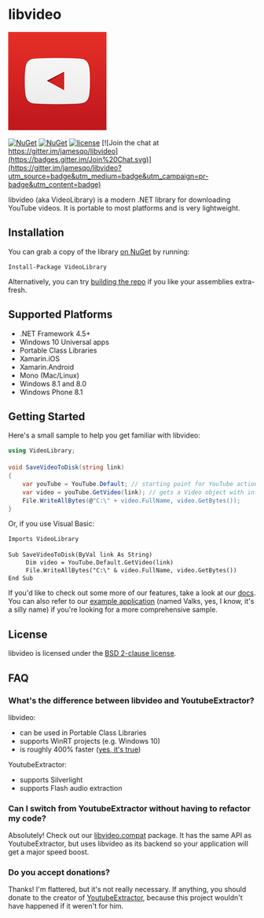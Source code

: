 # libvideo

![icon](icons/icon_200.png)

[![NuGet](https://img.shields.io/nuget/dt/VideoLibrary.svg)](https://www.nuget.org/packages/VideoLibrary)
[![NuGet](https://img.shields.io/nuget/v/VideoLibrary.svg)](https://www.nuget.org/packages/VideoLibrary)
[![license](https://img.shields.io/github/license/i3arnon/libvideo.svg)](LICENSE)
[![Join the chat at https://gitter.im/jamesqo/libvideo](https://badges.gitter.im/Join%20Chat.svg)](https://gitter.im/jamesqo/libvideo?utm_source=badge&utm_medium=badge&utm_campaign=pr-badge&utm_content=badge)

libvideo (aka VideoLibrary) is a modern .NET library for downloading YouTube videos. It is portable to most platforms and is very lightweight.

## Installation

You can grab a copy of the library [on NuGet](https://www.nuget.org/packages/VideoLibrary) by running:

    Install-Package VideoLibrary

Alternatively, you can try [building the repo](docs/building.md) if you like your assemblies extra-fresh.

## Supported Platforms

- .NET Framework 4.5+
- Windows 10 Universal apps
- Portable Class Libraries
- Xamarin.iOS
- Xamarin.Android
- Mono (Mac/Linux)
- Windows 8.1 and 8.0
- Windows Phone 8.1

## Getting Started

Here's a small sample to help you get familiar with libvideo:

```csharp
using VideoLibrary;

void SaveVideoToDisk(string link)
{
    var youTube = YouTube.Default; // starting point for YouTube actions
    var video = youTube.GetVideo(link); // gets a Video object with info about the video
    File.WriteAllBytes(@"C:\" + video.FullName, video.GetBytes());
}
```

Or, if you use Visual Basic:

```vbnet
Imports VideoLibrary

Sub SaveVideoToDisk(ByVal link As String)
     Dim video = YouTube.Default.GetVideo(link)
     File.WriteAllBytes("C:\" & video.FullName, video.GetBytes())
End Sub
```

If you'd like to check out some more of our features, take a look at our [docs](docs/README.md). You can also refer to our [example application](samples/Valks/Valks/Program.cs) (named Valks, yes, I know, it's a silly name) if you're looking for a more comprehensive sample.

## License

libvideo is licensed under the [BSD 2-clause license](LICENSE).

## FAQ

### What's the difference between libvideo and YoutubeExtractor?

libvideo:

- can be used in Portable Class Libraries
- supports WinRT projects (e.g. Windows 10)
- is roughly 400% faster ([yes, it's true](tests/Speed.Test/Speed.Test/Program.cs))

YoutubeExtractor:

- supports Silverlight
- supports Flash audio extraction

### Can I switch from YoutubeExtractor without having to refactor my code?

Absolutely! Check out our [libvideo.compat](https://www.nuget.org/packages/VideoLibrary.Compat/) package. It has the same API as YoutubeExtractor, but uses libvideo as its backend so your application will get a major speed boost.

### Do you accept donations?

Thanks! I'm flattered, but it's not really necessary. If anything, you should donate to the creator of [YoutubeExtractor](https://www.paypal.com/cgi-bin/webscr?cmd=_donations&business=daume%2edennis%40gmail%2ecom&lc=US&item_name=YoutubeExtractor&no_note=0&currency_code=USD&bn=PP%2dDonationsBF%3abtn_donate_LG%2egif%3aNonHostedGuest), because this project wouldn't have happened if it weren't for him.

